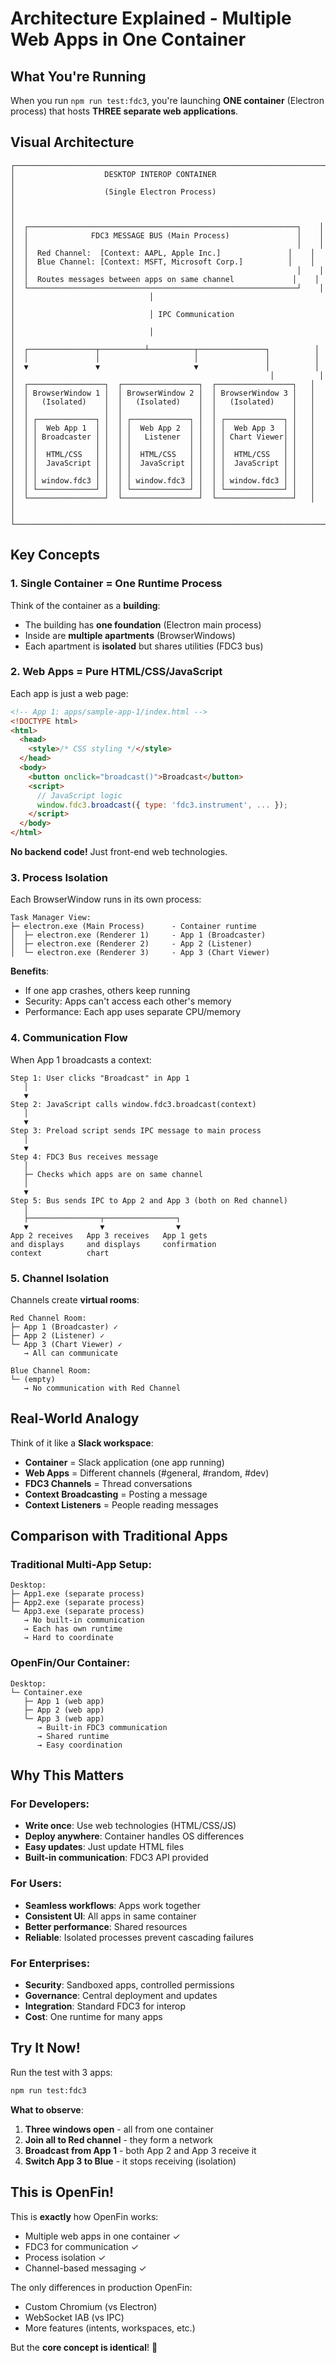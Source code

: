 # Architecture Explained - Multiple Web Apps in One Container

## What You're Running

When you run `npm run test:fdc3`, you're launching **ONE container** (Electron process) that hosts **THREE separate web applications**.

## Visual Architecture

```
┌─────────────────────────────────────────────────────────────────────┐
│                    DESKTOP INTEROP CONTAINER                         │
│                    (Single Electron Process)                         │
│                                                                      │
│  ┌────────────────────────────────────────────────────────────┐    │
│  │              FDC3 MESSAGE BUS (Main Process)               │    │
│  │                                                            │    │
│  │  Red Channel:  [Context: AAPL, Apple Inc.]               │    │
│  │  Blue Channel: [Context: MSFT, Microsoft Corp.]          │    │
│  │                                                            │    │
│  │  Routes messages between apps on same channel             │    │
│  └────────────────────────────────────────────────────────────┘    │
│                              │                                      │
│                              │ IPC Communication                    │
│                              │                                      │
│  ┌───────────────┬──────────┴──────────┬───────────────┐          │
│  │               │                     │               │          │
│  ▼               ▼                     ▼               │          │
│                                                         │          │
│  ┌─────────────────┐  ┌─────────────────┐  ┌─────────────────┐   │
│  │ BrowserWindow 1 │  │ BrowserWindow 2 │  │ BrowserWindow 3 │   │
│  │   (Isolated)    │  │   (Isolated)    │  │   (Isolated)    │   │
│  │                 │  │                 │  │                 │   │
│  │ ┌─────────────┐ │  │ ┌─────────────┐ │  │ ┌─────────────┐ │   │
│  │ │  Web App 1  │ │  │ │  Web App 2  │ │  │ │  Web App 3  │ │   │
│  │ │ Broadcaster │ │  │ │   Listener  │ │  │ │ Chart Viewer│ │   │
│  │ │             │ │  │ │             │ │  │ │             │ │   │
│  │ │  HTML/CSS   │ │  │ │  HTML/CSS   │ │  │ │  HTML/CSS   │ │   │
│  │ │  JavaScript │ │  │ │  JavaScript │ │  │ │  JavaScript │ │   │
│  │ │             │ │  │ │             │ │  │ │             │ │   │
│  │ │ window.fdc3 │ │  │ │ window.fdc3 │ │  │ │ window.fdc3 │ │   │
│  │ └─────────────┘ │  │ └─────────────┘ │  │ └─────────────┘ │   │
│  └─────────────────┘  └─────────────────┘  └─────────────────┘   │
│                                                                     │
└─────────────────────────────────────────────────────────────────────┘
```

## Key Concepts

### 1. **Single Container = One Runtime Process**

Think of the container as a **building**:
- The building has **one foundation** (Electron main process)
- Inside are **multiple apartments** (BrowserWindows)
- Each apartment is **isolated** but shares utilities (FDC3 bus)

### 2. **Web Apps = Pure HTML/CSS/JavaScript**

Each app is just a web page:

```html
<!-- App 1: apps/sample-app-1/index.html -->
<!DOCTYPE html>
<html>
  <head>
    <style>/* CSS styling */</style>
  </head>
  <body>
    <button onclick="broadcast()">Broadcast</button>
    <script>
      // JavaScript logic
      window.fdc3.broadcast({ type: 'fdc3.instrument', ... });
    </script>
  </body>
</html>
```

**No backend code!** Just front-end web technologies.

### 3. **Process Isolation**

Each BrowserWindow runs in its own process:

```
Task Manager View:
├─ electron.exe (Main Process)      - Container runtime
│  ├─ electron.exe (Renderer 1)     - App 1 (Broadcaster)
│  ├─ electron.exe (Renderer 2)     - App 2 (Listener)
│  └─ electron.exe (Renderer 3)     - App 3 (Chart Viewer)
```

**Benefits**:
- If one app crashes, others keep running
- Security: Apps can't access each other's memory
- Performance: Each app uses separate CPU/memory

### 4. **Communication Flow**

When App 1 broadcasts a context:

```
Step 1: User clicks "Broadcast" in App 1
   │
   ▼
Step 2: JavaScript calls window.fdc3.broadcast(context)
   │
   ▼
Step 3: Preload script sends IPC message to main process
   │
   ▼
Step 4: FDC3 Bus receives message
   │
   ├─ Checks which apps are on same channel
   │
   ▼
Step 5: Bus sends IPC to App 2 and App 3 (both on Red channel)
   │
   ├────────────────┬────────────────┐
   ▼                ▼                ▼
App 2 receives   App 3 receives   App 1 gets
and displays     and displays     confirmation
context          chart            
```

### 5. **Channel Isolation**

Channels create **virtual rooms**:

```
Red Channel Room:
├─ App 1 (Broadcaster) ✓
├─ App 2 (Listener) ✓
└─ App 3 (Chart Viewer) ✓
   → All can communicate

Blue Channel Room:
└─ (empty)
   → No communication with Red Channel
```

## Real-World Analogy

Think of it like a **Slack workspace**:

- **Container** = Slack application (one app running)
- **Web Apps** = Different channels (#general, #random, #dev)
- **FDC3 Channels** = Thread conversations
- **Context Broadcasting** = Posting a message
- **Context Listeners** = People reading messages

## Comparison with Traditional Apps

### Traditional Multi-App Setup:
```
Desktop:
├─ App1.exe (separate process)
├─ App2.exe (separate process)
└─ App3.exe (separate process)
   → No built-in communication
   → Each has own runtime
   → Hard to coordinate
```

### OpenFin/Our Container:
```
Desktop:
└─ Container.exe
   ├─ App 1 (web app)
   ├─ App 2 (web app)
   └─ App 3 (web app)
      → Built-in FDC3 communication
      → Shared runtime
      → Easy coordination
```

## Why This Matters

### For Developers:
- **Write once**: Use web technologies (HTML/CSS/JS)
- **Deploy anywhere**: Container handles OS differences
- **Easy updates**: Just update HTML files
- **Built-in communication**: FDC3 API provided

### For Users:
- **Seamless workflows**: Apps work together
- **Consistent UI**: All apps in same container
- **Better performance**: Shared resources
- **Reliable**: Isolated processes prevent cascading failures

### For Enterprises:
- **Security**: Sandboxed apps, controlled permissions
- **Governance**: Central deployment and updates
- **Integration**: Standard FDC3 for interop
- **Cost**: One runtime for many apps

## Try It Now!

Run the test with 3 apps:

```bash
npm run test:fdc3
```

**What to observe**:
1. **Three windows open** - all from one container
2. **Join all to Red channel** - they form a network
3. **Broadcast from App 1** - both App 2 and App 3 receive it
4. **Switch App 3 to Blue** - it stops receiving (isolation)

## This is OpenFin!

This is **exactly** how OpenFin works:
- Multiple web apps in one container ✓
- FDC3 for communication ✓
- Process isolation ✓
- Channel-based messaging ✓

The only differences in production OpenFin:
- Custom Chromium (vs Electron)
- WebSocket IAB (vs IPC)
- More features (intents, workspaces, etc.)

But the **core concept is identical**! 🎉

